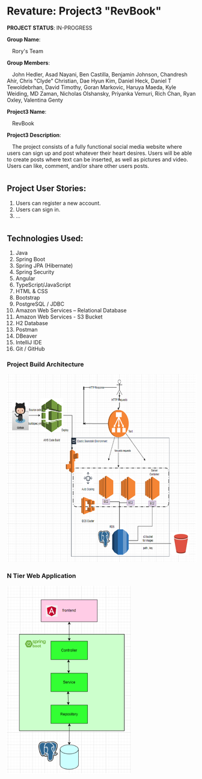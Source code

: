 # Revature: Project3 "RevBook"

<b>PROJECT STATUS</b>: IN-PROGRESS

<b>Group Name</b>:

&emsp;Rory's Team

<b>Group Members</b>:

&emsp;John Hedler, Asad Nayani, Ben Castilla, Benjamin Johnson, Chandresh Ahir, Chris "Clyde" Christian, Dae Hyun Kim, Daniel Heck, Daniel T Tewoldebrhan, David Timothy, Goran Markovic, Haruya Maeda, Kyle Weiding, MD Zaman, Nicholas Olshansky, Priyanka Vemuri, Rich Chan, Ryan Oxley, Valentina Genty

<b>Project3 Name</b>:

&emsp;RevBook

<b>Project3 Description</b>:

&emsp;The project consists of a fully functional social media website where users can sign up and post whatever their heart desires. Users will be able to create posts where text can be inserted, as well as pictures and video. Users can like, comment, and/or share other users posts.

#

## Project User Stories:
1) Users can register a new account.
2) Users can sign in.
3) ...

#

## Technologies Used:
1)	Java
2)	Spring Boot
3)	Spring JPA (Hibernate)
4)	Spring Security
5)	Angular
6)	TypeScript/JavaScript
7)	HTML & CSS
8)	Bootstrap
9)	PostgreSQL / JDBC
10)	Amazon Web Services – Relational Database
11) Amazon Web Services - S3 Bucket
12)	H2 Database
13)	Postman
14)	DBeaver
15)	IntelliJ IDE
16)	Git / GitHub

### Project Build Architecture

<img src = "images/EBSArch.png" height=500px>

### N Tier Web Application

<img src="images/3Tier.png" height=500px>

